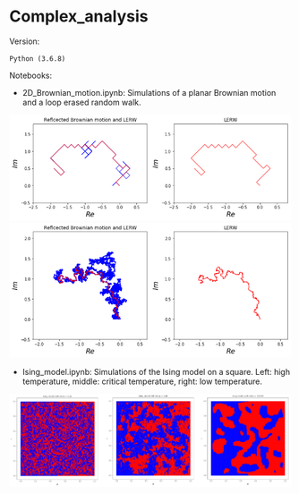 # Complex_analysis


Version:
```
Python (3.6.8)
```


Notebooks: 



- 2D_Brownian_motion.ipynb: Simulations of a planar Brownian motion and a loop erased random walk. 

<img src = "./Pictures/lerw_small.png" width=600>
<img src = "./Pictures/lerw_large.png" width=600>

- Ising_model.ipynb: Simulations of the Ising model on a square. Left: high temperature, middle: critical temperature, right: low temperature.

<img src = "./Pictures/ising.png" width=800>





